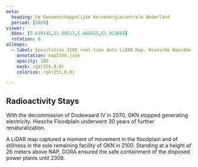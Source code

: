 ```yaml
---
meta:
  heading: De Gemeenschappelijke Kernenergiecentrale Nederland
  period: [2020]
viewer:
  bbox: [5.639145,51.88517,5.685655,51.913869]
  rotation: 0
allmaps:
  - label: Speculative 2100 real-time data LiDAR Map, Hiensche Waarden, 2023. 420 x 240 mm, Scale 1:10,000. The Berlage.
    annotation: map2100.json
    opacity: 100
    mask: rgb(255,0,0)
    colorize: rgb(255,0,0)

---
```


## Radioactivity Stays

With the decommission of Dodewaard IV in 2070, GKN stopped generating electricity. Hiesche Floodplain underwent 30 years of further renaturalization.

A LiDAR map captured a moment of movement in the floodplain and of stillness in the sole remaining facility of GKN in 2100. Standing at a height of 26 meters above NAP, DORA ensured the safe containment of the disposed power plants until 2309. 
